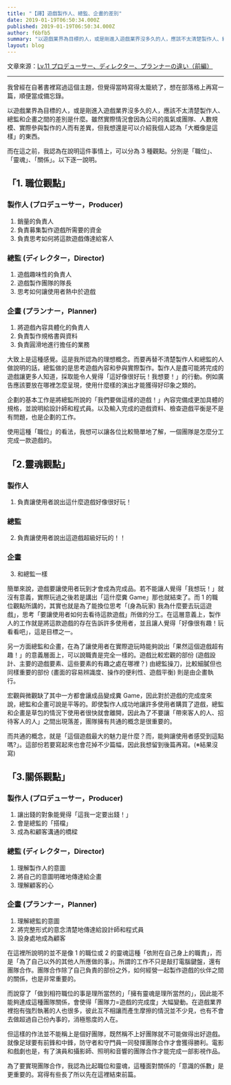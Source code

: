 ```yaml
---
title: "【譯】遊戲製作人、總監、企畫的差別"
date: 2019-01-19T06:50:34.000Z
published: 2019-01-19T06:50:34.000Z
author: f6bfb5
summary: "以遊戲業界為目標的人，或是剛進入遊戲業界沒多久的人，應該不太清楚製作人、總監和企畫之間的差別是什麼。雖然實際情況會因為公司的風氣或團隊、人數規模、實際參與製作的人而有差異，但我想還是可以介紹我個人認為「大概像是這樣」的東西。"
layout: blog
---
```


文章來源：[Lv.11 プロデューサー、ディレクター、プランナーの違い（前編）](http://gameplanner.blog.jp/archives/GamePlanner20150118_02)

---

我曾經在自著書裡寫過這個主題，但覺得當時寫得太籠統了，想在部落格上再寫一篇，順便當成備忘錄。

以遊戲業界為目標的人，或是剛進入遊戲業界沒多久的人，應該不太清楚製作人、總監和企畫之間的差別是什麼。雖然實際情況會因為公司的風氣或團隊、人數規模、實際參與製作的人而有差異，但我想還是可以介紹我個人認為「大概像是這樣」的東西。

而在這之前，我認為在說明這件事情上，可以分為 3 種觀點。分別是「職位」、「靈魂」、「關係」。以下逐一說明。

## 「1. 職位觀點」

### 製作人 (プロデューサー，Producer)

1. 銷量的負責人
2. 負責募集製作遊戲所需要的資金
3. 負責思考如何將這款遊戲傳達給客人

### 總監 (ディレクター，Director)

1. 遊戲趣味性的負責人
2. 遊戲製作團隊的隊長
3. 思考如何讓使用者熱中於遊戲

### 企畫 (プランナー，Planner)

1. 將遊戲內容具體化的負責人
2. 負責製作規格書與資料
3. 負責圓滑地進行擔任的業務

大致上是這種感覺。這是我所認為的理想概念。而要再替不清楚製作人和總監的人做說明的話，總監做的是思考遊戲內容和參與實際製作。製作人是盡可能將完成的遊戲讓更多人知道，採取能令人覺得「這好像很好玩！我想要！」的行動。例如廣告應該要放在哪裡怎麼呈現，使用什麼樣的演出才能獲得好印象之類的。

企劃的基本工作是將總監所說的「我們要做這樣的遊戲！」內容完備成更加具體的規格，並說明給設計師和程式員。以及輸入完成的遊戲資料、檢查遊戲平衡是不是有問題，也是企劃的工作。

使用這種「職位」的看法，我想可以讓各位比較簡單地了解，一個團隊是怎麼分工完成一款遊戲的。

## 「2.靈魂觀點」

### 製作人

1. 負責讓使用者說出這什麼遊戲好像很好玩！

### 總監

2. 負責讓使用者說出這遊戲超級好玩的！！

### 企畫

3. 和總監一樣

簡單來說，遊戲要讓使用者玩到才會成為完成品。若不能讓人覺得「我想玩！」就沒有意義，實際玩過之後若是講出「這什麼糞 Game」那也就結束了。而 1 的職位觀點所講的，其實也就是為了能換位思考「(身為玩家) 我為什麼要去玩這遊戲」，思考「要讓使用者如何去看待這款遊戲」所做的分工。在這層意義上，製作人的工作就是將這款遊戲的存在告訴許多使用者，並且讓人覺得「好像很有趣！玩看看吧」，這是目標之一。

另一方面總監和企畫，在為了讓使用者在實際遊玩時能夠說出「果然這個遊戲超有趣！」的意義層面上，可以說職責是完全一樣的。遊戲比較宏觀的部份 (遊戲設計、主要的遊戲要素、這些要素的有趣之處在哪裡？) 由總監操刀，比較細膩但也同樣重要的部份 (畫面的容易辨識度、操作的便利性、遊戲平衡) 則是由企畫執行。

宏觀與微觀缺了其中一方都會讓成品變成糞 Game，因此對於遊戲的完成度來說，總監和企畫可說是平等的。即使製作人成功地讓許多使用者購買了遊戲，總監和企畫是草包的情況下使用者很快就會離開，因此為了不要讓「帶來客人的人、招待客人的人」之間出現落差，團隊擁有共通的概念是很重要的。

而共通的概念，就是「這個遊戲最大的魅力是什麼？而，能夠讓使用者感受到這點嗎?」。這部份若要寫起來也會花掉不少篇幅，因此我想留到後篇再寫。(※結果沒寫)

## 「3.關係觀點」

### 製作人 (プロデューサー，Producer)

1. 讓出錢的對象能覺得「這我一定要出錢！」
2. 會是總監的「搭檔」
3. 成為和顧客溝通的橋樑

### 總監 (ディレクター，Director)

1. 理解製作人的意圖
2. 將自己的意圖明確地傳達給企畫
3. 理解顧客的心

### 企畫 (プランナー，Planner)

1. 理解總監的意圖
2. 將完整形式的意念清楚地傳達給設計師和程式員
3. 設身處地成為顧客

在這裡所說明的並不是像 1 的職位或 2 的靈魂這種「依附在自己身上的職責」，而是「為了自己以外的其他人所應做的事」。所謂的工作不只是敲打電腦鍵盤，還有團隊合作。團隊合作除了自己負責的部份之外，如何經營一起製作遊戲的伙伴之間的關係，也是非常重要的。

而說穿了「做到相符職位的事是理所當然的」「擁有靈魂是理所當然的」，因此能不能夠達成這種團隊關係，會使得「團隊力=遊戲的完成度」大幅變動。在遊戲業界裡抱有強烈執著的人也很多，彼此互不相讓而產生摩擦的情況並不少見，也有不會去做超過自己份內事的，消極態度的人在。

但這樣的作法並不能稱上是個好團隊，既然稱不上好團隊就不可能做得出好遊戲。就像足球要有前鋒和中鋒，防守者和守門員一同發揮團隊合作才會獲得勝利。電影和戲劇也是，有了演員和攝影師、照明和音響的團隊合作才能完成一部影視作品。

為了要實現團隊合作，我認為比起職位和靈魂，這種面對關係的「意識的係數」是更重要的。寫得有些長了所以先在這裡結束前篇。
